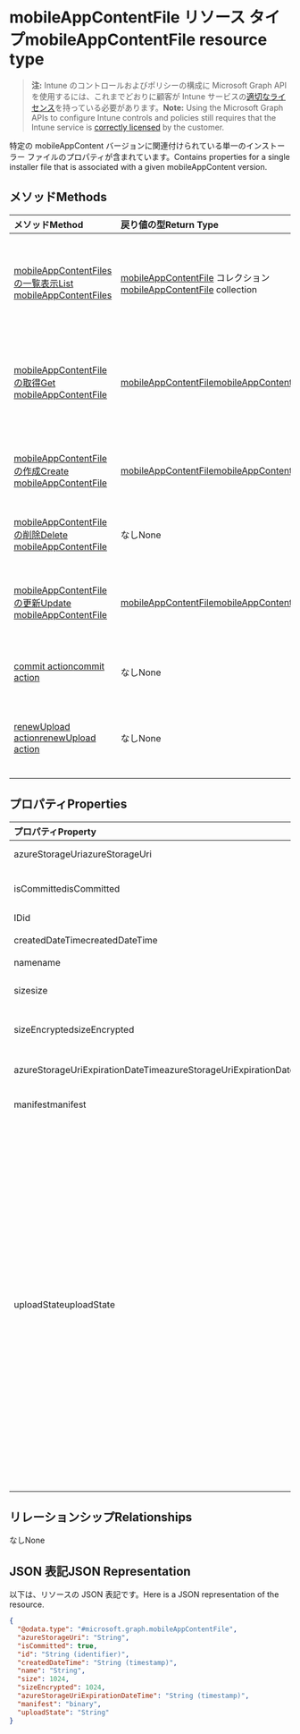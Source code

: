 # <a name="mobileappcontentfile-resource-type"></a><span data-ttu-id="0c5da-101">mobileAppContentFile リソース タイプ</span><span class="sxs-lookup"><span data-stu-id="0c5da-101">mobileAppContentFile resource type</span></span>

> <span data-ttu-id="0c5da-102">**注:** Intune のコントロールおよびポリシーの構成に Microsoft Graph API を使用するには、これまでどおりに顧客が Intune サービスの[適切なライセンス](https://go.microsoft.com/fwlink/?linkid=839381)を持っている必要があります。</span><span class="sxs-lookup"><span data-stu-id="0c5da-102">**Note:** Using the Microsoft Graph APIs to configure Intune controls and policies still requires that the Intune service is [correctly licensed](https://go.microsoft.com/fwlink/?linkid=839381) by the customer.</span></span>

<span data-ttu-id="0c5da-103">特定の mobileAppContent バージョンに関連付けられている単一のインストーラー ファイルのプロパティが含まれています。</span><span class="sxs-lookup"><span data-stu-id="0c5da-103">Contains properties for a single installer file that is associated with a given mobileAppContent version.</span></span>
## <a name="methods"></a><span data-ttu-id="0c5da-104">メソッド</span><span class="sxs-lookup"><span data-stu-id="0c5da-104">Methods</span></span>
|<span data-ttu-id="0c5da-105">メソッド</span><span class="sxs-lookup"><span data-stu-id="0c5da-105">Method</span></span>|<span data-ttu-id="0c5da-106">戻り値の型</span><span class="sxs-lookup"><span data-stu-id="0c5da-106">Return Type</span></span>|<span data-ttu-id="0c5da-107">説明</span><span class="sxs-lookup"><span data-stu-id="0c5da-107">Description</span></span>|
|:---|:---|:---|
|[<span data-ttu-id="0c5da-108">mobileAppContentFiles の一覧表示</span><span class="sxs-lookup"><span data-stu-id="0c5da-108">List mobileAppContentFiles</span></span>](../api/intune_apps_mobileappcontentfile_list.md)|<span data-ttu-id="0c5da-109">[mobileAppContentFile](../resources/intune_apps_mobileappcontentfile.md) コレクション</span><span class="sxs-lookup"><span data-stu-id="0c5da-109">[mobileAppContentFile](../resources/intune_apps_mobileappcontentfile.md) collection</span></span>|<span data-ttu-id="0c5da-110">[mobileAppContentFile](../resources/intune_apps_mobileappcontentfile.md) オブジェクトのプロパティとリレーションシップをリストします。</span><span class="sxs-lookup"><span data-stu-id="0c5da-110">List properties and relationships of the [mobileAppContentFile](../resources/intune_apps_mobileappcontentfile.md) objects.</span></span>|
|[<span data-ttu-id="0c5da-111">mobileAppContentFile の取得</span><span class="sxs-lookup"><span data-stu-id="0c5da-111">Get mobileAppContentFile</span></span>](../api/intune_apps_mobileappcontentfile_get.md)|[<span data-ttu-id="0c5da-112">mobileAppContentFile</span><span class="sxs-lookup"><span data-stu-id="0c5da-112">mobileAppContentFile</span></span>](../resources/intune_apps_mobileappcontentfile.md)|<span data-ttu-id="0c5da-113">[mobileAppContentFile](../resources/intune_apps_mobileappcontentfile.md) オブジェクトのプロパティとリレーションシップを読み取ります。</span><span class="sxs-lookup"><span data-stu-id="0c5da-113">Read properties and relationships of the [mobileAppContentFile](../resources/intune_apps_mobileappcontentfile.md) object.</span></span>|
|[<span data-ttu-id="0c5da-114">mobileAppContentFile の作成</span><span class="sxs-lookup"><span data-stu-id="0c5da-114">Create mobileAppContentFile</span></span>](../api/intune_apps_mobileappcontentfile_create.md)|[<span data-ttu-id="0c5da-115">mobileAppContentFile</span><span class="sxs-lookup"><span data-stu-id="0c5da-115">mobileAppContentFile</span></span>](../resources/intune_apps_mobileappcontentfile.md)|<span data-ttu-id="0c5da-116">新しい [mobileAppContentFile](../resources/intune_apps_mobileappcontentfile.md) オブジェクトを作成します。</span><span class="sxs-lookup"><span data-stu-id="0c5da-116">Create a new [mobileAppContentFile](../resources/intune_apps_mobileappcontentfile.md) object.</span></span>|
|[<span data-ttu-id="0c5da-117">mobileAppContentFile の削除</span><span class="sxs-lookup"><span data-stu-id="0c5da-117">Delete mobileAppContentFile</span></span>](../api/intune_apps_mobileappcontentfile_delete.md)|<span data-ttu-id="0c5da-118">なし</span><span class="sxs-lookup"><span data-stu-id="0c5da-118">None</span></span>|<span data-ttu-id="0c5da-119">[mobileAppContentFile](../resources/intune_apps_mobileappcontentfile.md) を削除します。</span><span class="sxs-lookup"><span data-stu-id="0c5da-119">Deletes a [mobileAppContentFile](../resources/intune_apps_mobileappcontentfile.md).</span></span>|
|[<span data-ttu-id="0c5da-120">mobileAppContentFile の更新</span><span class="sxs-lookup"><span data-stu-id="0c5da-120">Update mobileAppContentFile</span></span>](../api/intune_apps_mobileappcontentfile_update.md)|[<span data-ttu-id="0c5da-121">mobileAppContentFile</span><span class="sxs-lookup"><span data-stu-id="0c5da-121">mobileAppContentFile</span></span>](../resources/intune_apps_mobileappcontentfile.md)|<span data-ttu-id="0c5da-122">[mobileAppContentFile](../resources/intune_apps_mobileappcontentfile.md) オブジェクトのプロパティを更新します。</span><span class="sxs-lookup"><span data-stu-id="0c5da-122">Update the properties of a [mobileAppContentFile](../resources/intune_apps_mobileappcontentfile.md) object.</span></span>|
|[<span data-ttu-id="0c5da-123">commit action</span><span class="sxs-lookup"><span data-stu-id="0c5da-123">commit action</span></span>](../api/intune_apps_mobileappcontentfile_commit.md)|<span data-ttu-id="0c5da-124">なし</span><span class="sxs-lookup"><span data-stu-id="0c5da-124">None</span></span>|<span data-ttu-id="0c5da-125">特定のアプリのファイルをコミットします。</span><span class="sxs-lookup"><span data-stu-id="0c5da-125">Commits a file of a given app.</span></span>|
|[<span data-ttu-id="0c5da-126">renewUpload action</span><span class="sxs-lookup"><span data-stu-id="0c5da-126">renewUpload action</span></span>](../api/intune_apps_mobileappcontentfile_renewupload.md)|<span data-ttu-id="0c5da-127">なし</span><span class="sxs-lookup"><span data-stu-id="0c5da-127">None</span></span>|<span data-ttu-id="0c5da-128">アプリケーション ファイルのアップロード用の SAS URI を更新します。</span><span class="sxs-lookup"><span data-stu-id="0c5da-128">Renews the SAS URI for an application file upload.</span></span>|

## <a name="properties"></a><span data-ttu-id="0c5da-129">プロパティ</span><span class="sxs-lookup"><span data-stu-id="0c5da-129">Properties</span></span>
|<span data-ttu-id="0c5da-130">プロパティ</span><span class="sxs-lookup"><span data-stu-id="0c5da-130">Property</span></span>|<span data-ttu-id="0c5da-131">型</span><span class="sxs-lookup"><span data-stu-id="0c5da-131">Type</span></span>|<span data-ttu-id="0c5da-132">説明</span><span class="sxs-lookup"><span data-stu-id="0c5da-132">Description</span></span>|
|:---|:---|:---|
|<span data-ttu-id="0c5da-133">azureStorageUri</span><span class="sxs-lookup"><span data-stu-id="0c5da-133">azureStorageUri</span></span>|<span data-ttu-id="0c5da-134">文字列</span><span class="sxs-lookup"><span data-stu-id="0c5da-134">String</span></span>|<span data-ttu-id="0c5da-135">Azure ストレージ URI。</span><span class="sxs-lookup"><span data-stu-id="0c5da-135">The Azure Storage URI.</span></span>|
|<span data-ttu-id="0c5da-136">isCommitted</span><span class="sxs-lookup"><span data-stu-id="0c5da-136">isCommitted</span></span>|<span data-ttu-id="0c5da-137">ブール値</span><span class="sxs-lookup"><span data-stu-id="0c5da-137">Boolean</span></span>|<span data-ttu-id="0c5da-138">ファイルがコミットされたかどうかを示す値。</span><span class="sxs-lookup"><span data-stu-id="0c5da-138">A value indicating whether the file is committed.</span></span>|
|<span data-ttu-id="0c5da-139">ID</span><span class="sxs-lookup"><span data-stu-id="0c5da-139">id</span></span>|<span data-ttu-id="0c5da-140">文字列</span><span class="sxs-lookup"><span data-stu-id="0c5da-140">String</span></span>|<span data-ttu-id="0c5da-141">ファイル ID。</span><span class="sxs-lookup"><span data-stu-id="0c5da-141">The File Id.</span></span>|
|<span data-ttu-id="0c5da-142">createdDateTime</span><span class="sxs-lookup"><span data-stu-id="0c5da-142">createdDateTime</span></span>|<span data-ttu-id="0c5da-143">DateTimeOffset</span><span class="sxs-lookup"><span data-stu-id="0c5da-143">DateTimeOffset</span></span>|<span data-ttu-id="0c5da-144">ファイルが作成された時刻。</span><span class="sxs-lookup"><span data-stu-id="0c5da-144">The time the file was created.</span></span>|
|<span data-ttu-id="0c5da-145">name</span><span class="sxs-lookup"><span data-stu-id="0c5da-145">name</span></span>|<span data-ttu-id="0c5da-146">文字列</span><span class="sxs-lookup"><span data-stu-id="0c5da-146">String</span></span>|<span data-ttu-id="0c5da-147">ファイル名。</span><span class="sxs-lookup"><span data-stu-id="0c5da-147">the file name.</span></span>|
|<span data-ttu-id="0c5da-148">size</span><span class="sxs-lookup"><span data-stu-id="0c5da-148">size</span></span>|<span data-ttu-id="0c5da-149">Int64</span><span class="sxs-lookup"><span data-stu-id="0c5da-149">Int64</span></span>|<span data-ttu-id="0c5da-150">暗号化する前のファイルのサイズ。</span><span class="sxs-lookup"><span data-stu-id="0c5da-150">The size of the file prior to encryption.</span></span>|
|<span data-ttu-id="0c5da-151">sizeEncrypted</span><span class="sxs-lookup"><span data-stu-id="0c5da-151">sizeEncrypted</span></span>|<span data-ttu-id="0c5da-152">Int64</span><span class="sxs-lookup"><span data-stu-id="0c5da-152">Int64</span></span>|<span data-ttu-id="0c5da-153">暗号化した後のファイルのサイズ。</span><span class="sxs-lookup"><span data-stu-id="0c5da-153">The size of the file after encryption.</span></span>|
|<span data-ttu-id="0c5da-154">azureStorageUriExpirationDateTime</span><span class="sxs-lookup"><span data-stu-id="0c5da-154">azureStorageUriExpirationDateTime</span></span>|<span data-ttu-id="0c5da-155">DateTimeOffset</span><span class="sxs-lookup"><span data-stu-id="0c5da-155">DateTimeOffset</span></span>|<span data-ttu-id="0c5da-156">Azure ストレージ URI の有効期限が切れる時刻。</span><span class="sxs-lookup"><span data-stu-id="0c5da-156">The time the Azure storage Uri expires.</span></span>|
|<span data-ttu-id="0c5da-157">manifest</span><span class="sxs-lookup"><span data-stu-id="0c5da-157">manifest</span></span>|<span data-ttu-id="0c5da-158">バイナリ</span><span class="sxs-lookup"><span data-stu-id="0c5da-158">Binary</span></span>|<span data-ttu-id="0c5da-159">マニフェスト情報。</span><span class="sxs-lookup"><span data-stu-id="0c5da-159">The manifest information.</span></span>|
|<span data-ttu-id="0c5da-160">uploadState</span><span class="sxs-lookup"><span data-stu-id="0c5da-160">uploadState</span></span>|[<span data-ttu-id="0c5da-161">mobileAppContentFileUploadState</span><span class="sxs-lookup"><span data-stu-id="0c5da-161">mobileAppContentFileUploadState</span></span>](../resources/intune_apps_mobileappcontentfileuploadstate.md)|<span data-ttu-id="0c5da-162">現在のアップロード要求の状態。</span><span class="sxs-lookup"><span data-stu-id="0c5da-162">The state of the current upload request.</span></span> <span data-ttu-id="0c5da-163">可能な値は、`success`、`transientError`、`error`、`unknown`、`azureStorageUriRequestSuccess`、`azureStorageUriRequestPending`、`azureStorageUriRequestFailed`、`azureStorageUriRequestTimedOut`、`azureStorageUriRenewalSuccess`、`azureStorageUriRenewalPending`、`azureStorageUriRenewalFailed`、`azureStorageUriRenewalTimedOut`、`commitFileSuccess`、`commitFilePending`、`commitFileFailed`、`commitFileTimedOut` です。</span><span class="sxs-lookup"><span data-stu-id="0c5da-163">Possible values are: `success`, `transientError`, `error`, `unknown`, `azureStorageUriRequestSuccess`, `azureStorageUriRequestPending`, `azureStorageUriRequestFailed`, `azureStorageUriRequestTimedOut`, `azureStorageUriRenewalSuccess`, `azureStorageUriRenewalPending`, `azureStorageUriRenewalFailed`, `azureStorageUriRenewalTimedOut`, `commitFileSuccess`, `commitFilePending`, `commitFileFailed`, `commitFileTimedOut`.</span></span>|

## <a name="relationships"></a><span data-ttu-id="0c5da-164">リレーションシップ</span><span class="sxs-lookup"><span data-stu-id="0c5da-164">Relationships</span></span>
<span data-ttu-id="0c5da-165">なし</span><span class="sxs-lookup"><span data-stu-id="0c5da-165">None</span></span>
## <a name="json-representation"></a><span data-ttu-id="0c5da-166">JSON 表記</span><span class="sxs-lookup"><span data-stu-id="0c5da-166">JSON Representation</span></span>
<span data-ttu-id="0c5da-167">以下は、リソースの JSON 表記です。</span><span class="sxs-lookup"><span data-stu-id="0c5da-167">Here is a JSON representation of the resource.</span></span>
<!--{
  "blockType": "resource",
  "baseType": "microsoft.graph.entity",
  "keyProperty": "id",
  "@odata.type": "microsoft.graph.mobileAppContentFile"
}-->
``` json
{
  "@odata.type": "#microsoft.graph.mobileAppContentFile",
  "azureStorageUri": "String",
  "isCommitted": true,
  "id": "String (identifier)",
  "createdDateTime": "String (timestamp)",
  "name": "String",
  "size": 1024,
  "sizeEncrypted": 1024,
  "azureStorageUriExpirationDateTime": "String (timestamp)",
  "manifest": "binary",
  "uploadState": "String"
}
```








